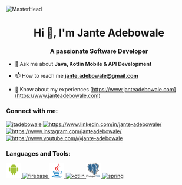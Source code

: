 ![MasterHead](https://yt3.googleusercontent.com/FnIowL-Qrsr09QJ-83RDZdwILyF3zRVuMd-bzaSBN-0mF5JvTbe0gDG7RaN80xYQjdHLvLEl=w2276-fcrop64=1,00005a57ffffa5a8-k-c0xffffffff-no-nd-rj)
<h1 align="center">Hi 👋, I'm Jante Adebowale</h1>
<h3 align="center">A passionate Software Developer</h3>

- 💬 Ask me about **Java, Kotlin Mobile & API Development**

- 📫 How to reach me **jante.adebowale@gmail.com**

- 📄 Know about my experiences [https://www.janteadebowale.com](https://www.janteadebowale.com)

<h3 align="left">Connect with me:</h3>
<p align="left">
<a href="https://twitter.com/jtadebowale" target="blank"><img align="center" src="https://raw.githubusercontent.com/rahuldkjain/github-profile-readme-generator/master/src/images/icons/Social/twitter.svg" alt="jtadebowale" height="30" width="40" /></a>
<a href="https://www.linkedin.com/in/jante-adebowale/" target="blank"><img align="center" src="https://raw.githubusercontent.com/rahuldkjain/github-profile-readme-generator/master/src/images/icons/Social/linked-in-alt.svg" alt="https://www.linkedin.com/in/jante-adebowale/" height="30" width="40" /></a>
<a href="https://www.instagram.com/janteadebowale/" target="blank"><img align="center" src="https://raw.githubusercontent.com/rahuldkjain/github-profile-readme-generator/master/src/images/icons/Social/instagram.svg" alt="https://www.instagram.com/janteadebowale/" height="30" width="40" /></a>
<a href="https://www.youtube.com/@jante-adebowale" target="blank"><img align="center" src="https://raw.githubusercontent.com/rahuldkjain/github-profile-readme-generator/master/src/images/icons/Social/youtube.svg" alt="https://www.youtube.com/@jante-adebowale" height="30" width="40" /></a>
</p>

<h3 align="left">Languages and Tools:</h3>
<p align="left"> <a href="https://developer.android.com" target="_blank" rel="noreferrer"> <img src="https://raw.githubusercontent.com/devicons/devicon/master/icons/android/android-original-wordmark.svg" alt="android" width="40" height="40"/> </a> <a href="https://firebase.google.com/" target="_blank" rel="noreferrer"> <img src="https://www.vectorlogo.zone/logos/firebase/firebase-icon.svg" alt="firebase" width="40" height="40"/> </a> <a href="https://www.java.com" target="_blank" rel="noreferrer"> <img src="https://raw.githubusercontent.com/devicons/devicon/master/icons/java/java-original.svg" alt="java" width="40" height="40"/> </a> <a href="https://kotlinlang.org" target="_blank" rel="noreferrer"> <img src="https://www.vectorlogo.zone/logos/kotlinlang/kotlinlang-icon.svg" alt="kotlin" width="40" height="40"/> </a> <a href="https://www.postgresql.org" target="_blank" rel="noreferrer"> <img src="https://raw.githubusercontent.com/devicons/devicon/master/icons/postgresql/postgresql-original-wordmark.svg" alt="postgresql" width="40" height="40"/> </a> <a href="https://spring.io/" target="_blank" rel="noreferrer"> <img src="https://www.vectorlogo.zone/logos/springio/springio-icon.svg" alt="spring" width="40" height="40"/> </a> </p>
